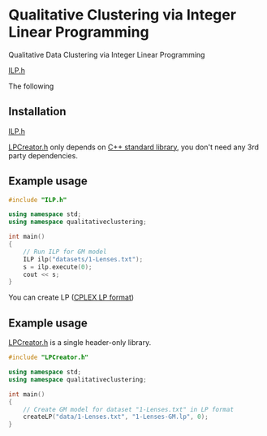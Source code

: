 # Qualitative Clustering via Integer Linear Programming
Qualitative Data Clustering via Integer Linear Programming

[ILP.h](ILP.h)

The following 

Installation
------------

[ILP.h](ILP.h) 

[LPCreator.h](LPCreator.h) only depends on [C++ standard library](http://en.cppreference.com/w/cpp/header), you don't need any 3rd party dependencies.


Example usage
-------------

```c++
#include "ILP.h"

using namespace std;
using namespace qualitativeclustering;

int main()
{
    // Run ILP for GM model
    ILP ilp("datasets/1-Lenses.txt");
	s = ilp.execute(0);
	cout << s;
}
```

You can create LP ([CPLEX LP format](https://www.ibm.com/support/knowledgecenter/SSSA5P_12.5.0/ilog.odms.cplex.help/CPLEX/FileFormats/topics/LP.html)) 

Example usage
-------------

[LPCreator.h](LPCreator.h) is a single header-only library.  

```c++
#include "LPCreator.h"

using namespace std;
using namespace qualitativeclustering;

int main()
{
    // Create GM model for dataset "1-Lenses.txt" in LP format
    createLP("data/1-Lenses.txt", "1-Lenses-GM.lp", 0);
}
```
